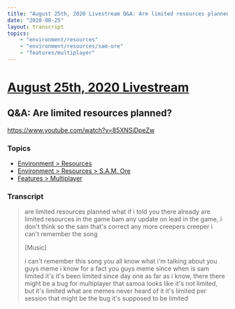 ```yaml
---
title: "August 25th, 2020 Livestream Q&A: Are limited resources planned?"
date: "2020-08-25"
layout: transcript
topics:
    - "environment/resources"
    - "environment/resources/sam-ore"
    - "features/multiplayer"
---
```

# [August 25th, 2020 Livestream](../2020-08-25.md)
## Q&A: Are limited resources planned?
https://www.youtube.com/watch?v=85XNSiDpeZw

### Topics
* [Environment > Resources](../topics/environment/resources.md)
* [Environment > Resources > S.A.M. Ore](../topics/environment/resources/sam-ore.md)
* [Features > Multiplayer](../topics/features/multiplayer.md)

### Transcript

> are limited resources planned what if i told you there already are limited resources in the game bam any update on lead in the game, i don't think so the sam that's correct any more creepers creeper i can't remember the song
>
> [Music]
>
> i can't remember this song you all know what i'm talking about you guys meme i know for a fact you guys meme since when is sam limited it's it's been limited since day one as far as i know, there there might be a bug for multiplayer that samoa looks like it's not limited, but it's limited what are memes never heard of it it's limited per session that might be the bug it's supposed to be limited
